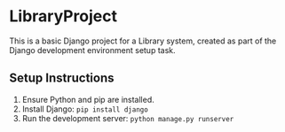 # LibraryProject

This is a basic Django project for a Library system, created as part of the Django development environment setup task.

## Setup Instructions

1. Ensure Python and pip are installed.
2. Install Django: `pip install django`
3. Run the development server: `python manage.py runserver`